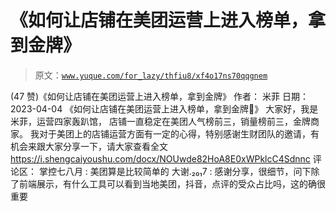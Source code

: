 # 《如何让店铺在美团运营上进入榜单，拿到金牌》

> 原文：[`www.yuque.com/for_lazy/thfiu8/xf4o17ns70qqgnem`](https://www.yuque.com/for_lazy/thfiu8/xf4o17ns70qqgnem)

<ne-h2 id="005ec934" data-lake-id="005ec934"><ne-heading-ext><ne-heading-anchor></ne-heading-anchor><ne-heading-fold></ne-heading-fold></ne-heading-ext><ne-heading-content><ne-text id="ua5c16d86">(47 赞)《如何让店铺在美团运营上进入榜单，拿到金牌》</ne-text></ne-heading-content></ne-h2> <ne-p id="u3d952804" data-lake-id="u3d952804"><ne-text id="u03444110">作者： 米菲</ne-text></ne-p> <ne-p id="uc6b496d8" data-lake-id="uc6b496d8"><ne-text id="u9c8e7b5b">日期：2023-04-04</ne-text></ne-p> <ne-p id="u9b450fa5" data-lake-id="u9b450fa5"><ne-text id="u55d198c3">《如何让店铺在美团运营上进入榜单，拿到金牌🥇》</ne-text></ne-p> <ne-p id="ua8d14e3c" data-lake-id="ua8d14e3c"><ne-text id="u537ba771">大家好，我是米菲，运营四家轰趴馆，</ne-text> <ne-text id="u1a52d68a">店铺一直稳定在美团人气榜前三，销量榜前三，金牌商家。</ne-text></ne-p> <ne-p id="u85c77273" data-lake-id="u85c77273"><ne-text id="uc2efb626">我对于美团上的店铺运营方面有一定的心得，特别感谢生财团队的邀请，有机会来跟大家分享一下，请大家查看全文</ne-text></ne-p> <ne-p id="u61c88901" data-lake-id="u61c88901">[<ne-text id="u3c4ecfb6">https://i.shengcaiyoushu.com/docx/NOUwde82HoA8E0xWPklcC4Sdnnc</ne-text>](https://i.shengcaiyoushu.com/docx/NOUwde82HoA8E0xWPklcC4Sdnnc)</ne-p> <ne-hole id="u29f4363c" data-lake-id="u29f4363c"><ne-card data-card-name="hr" data-card-type="block" id="tzDGe" data-event-boundary="card"><ne-p id="u87c987e2" data-lake-id="u87c987e2"><ne-text id="uea7e4c5c">评论区：</ne-text></ne-p> <ne-p id="u90bacef1" data-lake-id="u90bacef1"><ne-text id="ufd767e35">掌控七八月 : 美团算是比较简单的</ne-text> <ne-text id="u1093419e">大谢.₂₀₁7 : 感谢分享，很细节，问下除了前端展示，有什么工具可以看到当地美团，抖音，点评的受众占比吗，这的确很重要</ne-text></ne-p></ne-card></ne-hole>